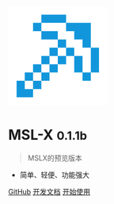 ![logo](logo.png)

# MSL-X <small>0.1.1b</small>

> MSLX的预览版本

- 简单、轻便、功能强大

[GitHub](https://github.com/MojaveHao/MSL-X)
[开发文档](Developing/Developing.md)
[开始使用](README)
